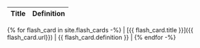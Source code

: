 | Title | Definition |
| ----- | ---------- |
{% for flash_card in site.flash_cards -%}
| [{{ flash_card.title }}]({{ flash_card.url}}) | {{ flash_card.definition }} |
{% endfor -%}

